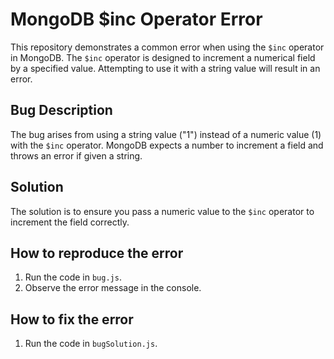 # MongoDB $inc Operator Error
This repository demonstrates a common error when using the `$inc` operator in MongoDB. The `$inc` operator is designed to increment a numerical field by a specified value. Attempting to use it with a string value will result in an error. 

## Bug Description
The bug arises from using a string value ("1") instead of a numeric value (1) with the `$inc` operator.  MongoDB expects a number to increment a field and throws an error if given a string.

## Solution
The solution is to ensure you pass a numeric value to the `$inc` operator to increment the field correctly.

## How to reproduce the error
1. Run the code in `bug.js`.
2. Observe the error message in the console.

## How to fix the error
1. Run the code in `bugSolution.js`.